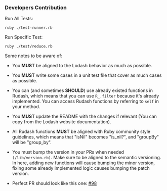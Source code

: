 ### Developers Contribution 
Run All Tests:
```
ruby ./test-runner.rb
```

Run Specific Test:
```
ruby ./test/reduce.rb
```

Some notes to be aware of:

- You **MUST** be aligned to the Lodash behavior as much as possible.

- You **MUST** write some cases in a unit test file that cover as much cases as possible.

- You can (and sometimes **SHOULD**) use already existed functions in Rudash, which means that you can use `R_.filter` because it's already implemented. You can access Rudash functions by referring to `self` in your method.

- You **MUST** update the README with the changes if relevant (You can copy from the Lodash website documentation).

- All Rudash functions **MUST** be aligned with Ruby community style guidelines, which means that "isNil" becomes "is_nil?", and "groupBy" will be "group_by".

- You must bump the version in your PRs when needed `(/lib/version.rb)`. Make sure to be aligned to the semantic versioning. In here, adding new functions will cause bumping the minor version, fixing some already implemented logic causes bumping the patch version.

- Perfect PR should look like this one: [#98](https://github.com/Attrash-Islam/rudash/pull/98) 
